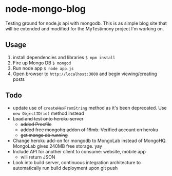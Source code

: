 # node-mongo-blog

Testing ground for node.js api with mongodb. This is as simple blog site that will be extended and modified for the MyTestimony project I'm working on.


## Usage

1. install dependencies and libraries `$ npm install`
2. Fire up Mongo DB `$ mongod`
3. Run node app `$ node app.js`
4. Open browser to `http://localhost:3000` and begin viewing/creating posts


## Todo

* update use of `createHexFromString` method as it's been deprecated. Use `new ObjectID(id)` method instead
* ~~Load and test onto heroku server~~
     * ~~added Procfile~~
     * ~~added free mongohq addon of 16mb. Verified account on heroku~~
     * ~~get mongo db running~~
* Change heroku add-on for mongodb to MongoLab instead of MongoHQ. MongoLab gives 240MB free storage. yay 
* Include API for another client to consume: website, mobile app
     * will return JSON
* Look into build server, continuous integration architecture to automatically run build deployment upon git push
